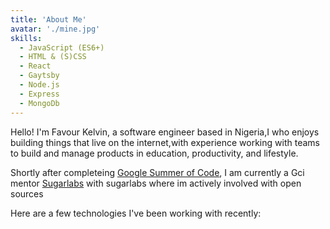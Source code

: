 ```yaml
---
title: 'About Me'
avatar: './mine.jpg'
skills:
  - JavaScript (ES6+)
  - HTML & (S)CSS
  - React
  - Gaytsby
  - Node.js
  - Express
  - MongoDb
---
```


Hello! I'm Favour Kelvin, a software engineer based in Nigeria,I who enjoys building things that live on the internet,with experience working with teams to build and manage products in education, productivity, and lifestyle.

Shortly after completeing [Google Summer of Code](https://summerofcode.withgoogle.com/), I am currently a Gci mentor [Sugarlabs](https://sugarlabs.org/) with sugarlabs where im actively involved with open sources

Here are a few technologies I've been working with recently:
